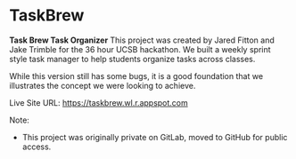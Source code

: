 # TaskBrew
**Task Brew Task Organizer**
This project was created by Jared Fitton and Jake Trimble for the 36 hour UCSB hackathon. We built a weekly sprint style task manager to help students organize tasks across classes.

While this version still has some bugs, it is a good foundation that we illustrates the concept we were looking to achieve.

Live Site URL: https://taskbrew.wl.r.appspot.com

Note: 
- This project was originally private on GitLab, moved to GitHub for public access.
